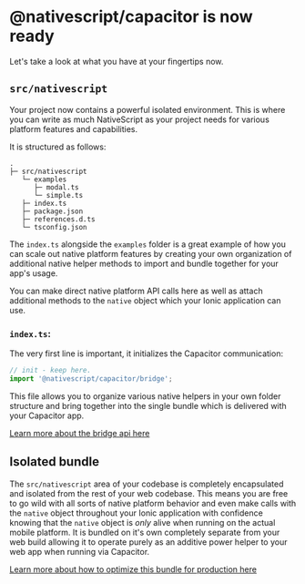 # @nativescript/capacitor is now ready

Let's take a look at what you have at your fingertips now.

## `src/nativescript`

Your project now contains a powerful isolated environment.
This is where you can write as much NativeScript as your project needs for various platform features and capabilities.

It is structured as follows:

```
.
├─ src/nativescript
   └─ examples
      ├─ modal.ts
      └─ simple.ts
   ├─ index.ts
   ├─ package.json
   ├─ references.d.ts
   └─ tsconfig.json
```

The `index.ts` alongside the `examples` folder is a great example of how you can scale out native platform features by creating your own organization of additional native helper methods to import and bundle together for your app's usage.

You can make direct native platform API calls here as well as attach additional methods to the `native` object which your Ionic application can use.

### `index.ts`:

The very first line is important, it initializes the Capacitor communication:

```typescript
// init - keep here.
import '@nativescript/capacitor/bridge';
```

This file allows you to organize various native helpers in your own folder structure and bring together into the single bundle which is delivered with your Capacitor app.

[Learn more about the bridge api here](bridge-api)

## Isolated bundle

The `src/nativescript` area of your codebase is completely encapsulated and isolated from the rest of your web codebase. This means you are free to go wild with all sorts of native platform behavior and even make calls with the `native` object throughout your Ionic application with confidence knowing that the `native` object is *only* alive when running on the actual mobile platform. It is bundled on it's own completely separate from your web build allowing it to operate purely as an additive power helper to your web app when running via Capacitor.

[Learn more about how to optimize this bundle for production here](production-tips)







